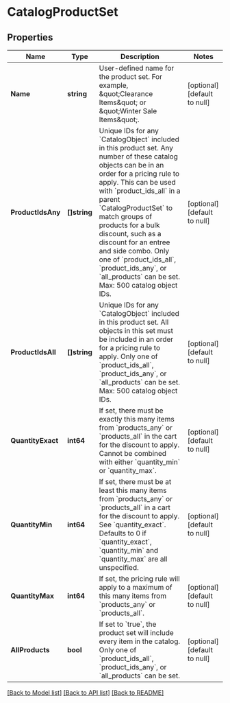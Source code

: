 # CatalogProductSet

## Properties
Name | Type | Description | Notes
------------ | ------------- | ------------- | -------------
**Name** | **string** | User-defined name for the product set. For example, \&quot;Clearance Items\&quot; or \&quot;Winter Sale Items\&quot;. | [optional] [default to null]
**ProductIdsAny** | **[]string** |  Unique IDs for any &#x60;CatalogObject&#x60; included in this product set. Any number of these catalog objects can be in an order for a pricing rule to apply.  This can be used with &#x60;product_ids_all&#x60; in a parent &#x60;CatalogProductSet&#x60; to match groups of products for a bulk discount, such as a discount for an entree and side combo.  Only one of &#x60;product_ids_all&#x60;, &#x60;product_ids_any&#x60;, or &#x60;all_products&#x60; can be set.  Max: 500 catalog object IDs. | [optional] [default to null]
**ProductIdsAll** | **[]string** | Unique IDs for any &#x60;CatalogObject&#x60; included in this product set. All objects in this set must be included in an order for a pricing rule to apply.  Only one of &#x60;product_ids_all&#x60;, &#x60;product_ids_any&#x60;, or &#x60;all_products&#x60; can be set.  Max: 500 catalog object IDs. | [optional] [default to null]
**QuantityExact** | **int64** | If set, there must be exactly this many items from &#x60;products_any&#x60; or &#x60;products_all&#x60; in the cart for the discount to apply.  Cannot be combined with either &#x60;quantity_min&#x60; or &#x60;quantity_max&#x60;. | [optional] [default to null]
**QuantityMin** | **int64** | If set, there must be at least this many items from &#x60;products_any&#x60; or &#x60;products_all&#x60; in a cart for the discount to apply. See &#x60;quantity_exact&#x60;. Defaults to 0 if &#x60;quantity_exact&#x60;, &#x60;quantity_min&#x60; and &#x60;quantity_max&#x60; are all unspecified. | [optional] [default to null]
**QuantityMax** | **int64** | If set, the pricing rule will apply to a maximum of this many items from &#x60;products_any&#x60; or &#x60;products_all&#x60;. | [optional] [default to null]
**AllProducts** | **bool** | If set to &#x60;true&#x60;, the product set will include every item in the catalog. Only one of &#x60;product_ids_all&#x60;, &#x60;product_ids_any&#x60;, or &#x60;all_products&#x60; can be set. | [optional] [default to null]

[[Back to Model list]](../README.md#documentation-for-models) [[Back to API list]](../README.md#documentation-for-api-endpoints) [[Back to README]](../README.md)

